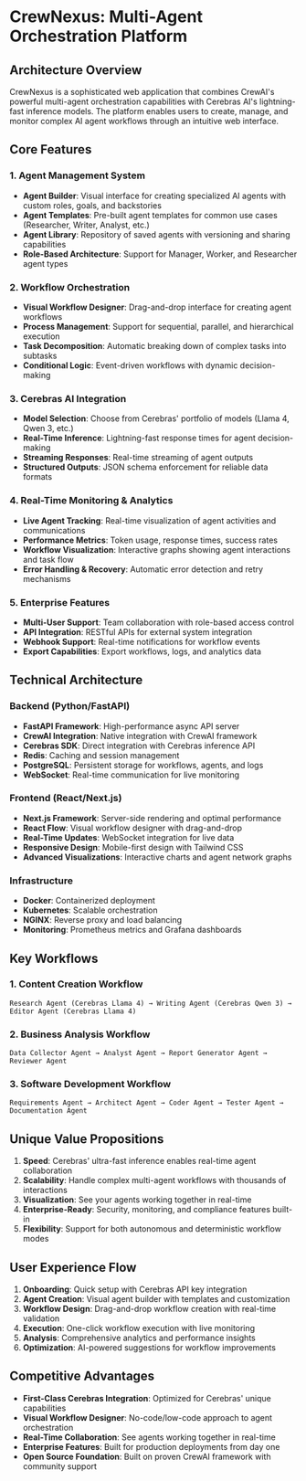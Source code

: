 # CrewNexus: Multi-Agent Orchestration Platform

## Architecture Overview

CrewNexus is a sophisticated web application that combines CrewAI's powerful multi-agent orchestration capabilities with Cerebras AI's lightning-fast inference models. The platform enables users to create, manage, and monitor complex AI agent workflows through an intuitive web interface.

## Core Features

### 1. Agent Management System
- **Agent Builder**: Visual interface for creating specialized AI agents with custom roles, goals, and backstories
- **Agent Templates**: Pre-built agent templates for common use cases (Researcher, Writer, Analyst, etc.)
- **Agent Library**: Repository of saved agents with versioning and sharing capabilities
- **Role-Based Architecture**: Support for Manager, Worker, and Researcher agent types

### 2. Workflow Orchestration
- **Visual Workflow Designer**: Drag-and-drop interface for creating agent workflows
- **Process Management**: Support for sequential, parallel, and hierarchical execution
- **Task Decomposition**: Automatic breaking down of complex tasks into subtasks
- **Conditional Logic**: Event-driven workflows with dynamic decision-making

### 3. Cerebras AI Integration
- **Model Selection**: Choose from Cerebras' portfolio of models (Llama 4, Qwen 3, etc.)
- **Real-Time Inference**: Lightning-fast response times for agent decision-making
- **Streaming Responses**: Real-time streaming of agent outputs
- **Structured Outputs**: JSON schema enforcement for reliable data formats

### 4. Real-Time Monitoring & Analytics
- **Live Agent Tracking**: Real-time visualization of agent activities and communications
- **Performance Metrics**: Token usage, response times, success rates
- **Workflow Visualization**: Interactive graphs showing agent interactions and task flow
- **Error Handling & Recovery**: Automatic error detection and retry mechanisms

### 5. Enterprise Features
- **Multi-User Support**: Team collaboration with role-based access control
- **API Integration**: RESTful APIs for external system integration
- **Webhook Support**: Real-time notifications for workflow events
- **Export Capabilities**: Export workflows, logs, and analytics data

## Technical Architecture

### Backend (Python/FastAPI)
- **FastAPI Framework**: High-performance async API server
- **CrewAI Integration**: Native integration with CrewAI framework
- **Cerebras SDK**: Direct integration with Cerebras inference API
- **Redis**: Caching and session management
- **PostgreSQL**: Persistent storage for workflows, agents, and logs
- **WebSocket**: Real-time communication for live monitoring

### Frontend (React/Next.js)
- **Next.js Framework**: Server-side rendering and optimal performance
- **React Flow**: Visual workflow designer with drag-and-drop
- **Real-Time Updates**: WebSocket integration for live data
- **Responsive Design**: Mobile-first design with Tailwind CSS
- **Advanced Visualizations**: Interactive charts and agent network graphs

### Infrastructure
- **Docker**: Containerized deployment
- **Kubernetes**: Scalable orchestration
- **NGINX**: Reverse proxy and load balancing
- **Monitoring**: Prometheus metrics and Grafana dashboards

## Key Workflows

### 1. Content Creation Workflow
```
Research Agent (Cerebras Llama 4) → Writing Agent (Cerebras Qwen 3) → Editor Agent (Cerebras Llama 4)
```

### 2. Business Analysis Workflow
```
Data Collector Agent → Analyst Agent → Report Generator Agent → Reviewer Agent
```

### 3. Software Development Workflow
```
Requirements Agent → Architect Agent → Coder Agent → Tester Agent → Documentation Agent
```

## Unique Value Propositions

1. **Speed**: Cerebras' ultra-fast inference enables real-time agent collaboration
2. **Scalability**: Handle complex multi-agent workflows with thousands of interactions
3. **Visualization**: See your agents working together in real-time
4. **Enterprise-Ready**: Security, monitoring, and compliance features built-in
5. **Flexibility**: Support for both autonomous and deterministic workflow modes

## User Experience Flow

1. **Onboarding**: Quick setup with Cerebras API key integration
2. **Agent Creation**: Visual agent builder with templates and customization
3. **Workflow Design**: Drag-and-drop workflow creation with real-time validation
4. **Execution**: One-click workflow execution with live monitoring
5. **Analysis**: Comprehensive analytics and performance insights
6. **Optimization**: AI-powered suggestions for workflow improvements

## Competitive Advantages

- **First-Class Cerebras Integration**: Optimized for Cerebras' unique capabilities
- **Visual Workflow Designer**: No-code/low-code approach to agent orchestration
- **Real-Time Collaboration**: See agents working together in real-time
- **Enterprise Features**: Built for production deployments from day one
- **Open Source Foundation**: Built on proven CrewAI framework with community support